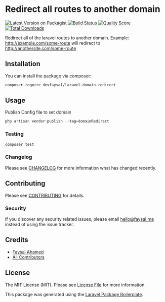 # Redirect all routes to another domain

[![Latest Version on Packagist](https://img.shields.io/packagist/v/devfaysal/laravel-domain-redirect.svg?style=flat-square)](https://packagist.org/packages/devfaysal/laravel-domain-redirect)
[![Build Status](https://img.shields.io/travis/devfaysal/laravel-domain-redirect/master.svg?style=flat-square)](https://travis-ci.org/devfaysal/laravel-domain-redirect)
[![Quality Score](https://img.shields.io/scrutinizer/g/devfaysal/laravel-domain-redirect.svg?style=flat-square)](https://scrutinizer-ci.com/g/devfaysal/laravel-domain-redirect)
[![Total Downloads](https://img.shields.io/packagist/dt/devfaysal/laravel-domain-redirect.svg?style=flat-square)](https://packagist.org/packages/devfaysal/laravel-domain-redirect)

Redirect all of the laravel routes to another domain.
Example: http://example.com/some-route will redirect to http://anothersite.com/some-route

## Installation

You can install the package via composer:

```bash
composer require devfaysal/laravel-domain-redirect
```

## Usage
Publish Config file to set domain
``` php
php artisan vendor:publish --tag=domainRedirect
```

### Testing

``` bash
composer test
```

### Changelog

Please see [CHANGELOG](CHANGELOG.md) for more information what has changed recently.

## Contributing

Please see [CONTRIBUTING](CONTRIBUTING.md) for details.

### Security

If you discover any security related issues, please email hello@faysal.me instead of using the issue tracker.

## Credits

- [Faysal Ahamed](https://github.com/devfaysal)
- [All Contributors](../../contributors)

## License

The MIT License (MIT). Please see [License File](LICENSE.md) for more information.

This package was generated using the [Laravel Package Boilerplate](https://laravelpackageboilerplate.com).
